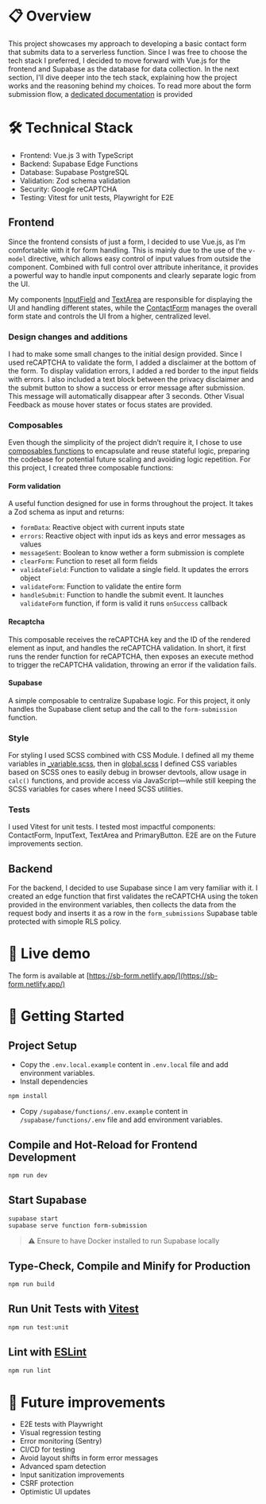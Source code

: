 # 📋 Overview

This project showcases my approach to developing a basic contact form that submits data to a serverless function.
Since I was free to choose the tech stack I preferred, I decided to move forward with Vue.js for the frontend and Supabase as the database for data collection.
In the next section, I'll dive deeper into the tech stack, explaining how the project works and the reasoning behind my choices.
To read more about the form submission flow, a [dedicated documentation](/docs/FORM_SUBMISSION_FLOW.md) is provided

# 🛠️ Technical Stack

- Frontend: Vue.js 3 with TypeScript
- Backend: Supabase Edge Functions
- Database: Supabase PostgreSQL
- Validation: Zod schema validation
- Security: Google reCAPTCHA
- Testing: Vitest for unit tests, Playwright for E2E

## Frontend

Since the frontend consists of just a form, I decided to use Vue.js, as I’m comfortable with it for form handling.
This is mainly due to the use of the `v-model` directive, which allows easy control of input values from outside the component. Combined with full control over attribute inheritance, it provides a powerful way to handle input components and clearly separate logic from the UI.

My components [InputField](https://github.com/gianluca-vedovato/form/blob/main/src/components/InputText.vue) and [TextArea](https://github.com/gianluca-vedovato/form/blob/main/src/components/TextArea.vue) are responsible for displaying the UI and handling different states, while the [ContactForm](https://github.com/gianluca-vedovato/form/blob/main/src/components/ContactForm.vue) manages the overall form state and controls the UI from a higher, centralized level.

### Design changes and additions

I had to make some small changes to the initial design provided.
Since I used reCAPTCHA to validate the form, I added a disclaimer at the bottom of the form.
To display validation errors, I added a red border to the input fields with errors.
I also included a text block between the privacy disclaimer and the submit button to show a success or error message after submission. This message will automatically disappear after 3 seconds.
Other Visual Feedback as mouse hover states or focus states are provided.

### Composables

Even though the simplicity of the project didn’t require it, I chose to use [composables functions](https://github.com/gianluca-vedovato/form/tree/main/src/composables) to encapsulate and reuse stateful logic, preparing the codebase for potential future scaling and avoiding logic repetition.
For this project, I created three composable functions:

#### Form validation

A useful function designed for use in forms throughout the project. It takes a Zod schema as input and returns:

- `formData`: Reactive object with current inputs state
- `errors`: Reactive object with input ids as keys and error messages as values
- `messageSent`: Boolean to know wether a form submission is complete
- `clearForm`: Function to reset all form fields
- `validateField`: Function to validate a single field. It updates the errors object
- `validateForm`: Function to validate the entire form
- `handleSubmit`: Function to handle the submit event. It launches `validateForm` function, if form is valid it runs `onSuccess` callback

#### Recaptcha

This composable receives the reCAPTCHA key and the ID of the rendered element as input, and handles the reCAPTCHA validation.
In short, it first runs the render function for reCAPTCHA, then exposes an execute method to trigger the reCAPTCHA validation, throwing an error if the validation fails.

#### Supabase

A simple composable to centralize Supabase logic. For this project, it only handles the Supabase client setup and the call to the `form-submission` function.

### Style

For styling I used SCSS combined with CSS Module. I defined all my theme variables in [\_variable.scss](https://github.com/gianluca-vedovato/form/blob/main/src/assets/styles/_variables.scss), then in [global.scss](https://github.com/gianluca-vedovato/form/blob/main/src/assets/styles/global.scss) I defined CSS variables based on SCSS ones to easily debug in browser devtools, allow usage in `calc()` functions, and provide access via JavaScript—while still keeping the SCSS variables for cases where I need SCSS utilities.

### Tests

I used Vitest for unit tests. I tested most impactful components: ContactForm, InputText, TextArea and PrimaryButton. E2E are on the Future improvements section.

## Backend

For the backend, I decided to use Supabase since I am very familiar with it.
I created an edge function that first validates the reCAPTCHA using the token provided in the environment variables, then collects the data from the request body and inserts it as a row in the `form_submissions` Supabase table protected with simople RLS policy.

# 🚀 Live demo

The form is available at [https://sb-form.netlify.app/](https://sb-form.netlify.app/)

# 🏁 Getting Started

## Project Setup

- Copy the `.env.local.example` content in `.env.local` file and add environment variables.
- Install dependencies

```bash
npm install
```

- Copy `/supabase/functions/.env.example` content in `/supabase/functions/.env` file and add environment variables.

## Compile and Hot-Reload for Frontend Development

```bash
npm run dev
```

## Start Supabase

```bash
supabase start
supabase serve function form-submission
```

> ⚠️ Ensure to have Docker installed to run Supabase locally

## Type-Check, Compile and Minify for Production

```sh
npm run build
```

## Run Unit Tests with [Vitest](https://vitest.dev/)

```sh
npm run test:unit
```

## Lint with [ESLint](https://eslint.org/)

```sh
npm run lint
```

# 🔮 Future improvements

- E2E tests with Playwright
- Visual regression testing
- Error monitoring (Sentry)
- CI/CD for testing
- Avoid layout shifts in form error messages
- Advanced spam detection
- Input sanitization improvements
- CSRF protection
- Optimistic UI updates
